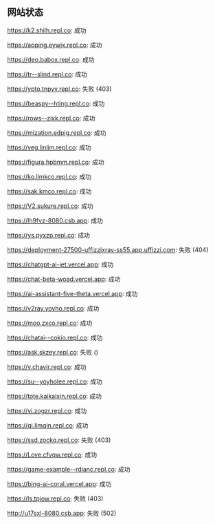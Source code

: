 ## 网站状态
https://k2.shilh.repl.co: 成功

https://apping.eywjx.repl.co: 成功

https://deo.babox.repl.co: 成功

https://tr--slind.repl.co: 成功

https://ypto.tnpyv.repl.co: 失败 (403)

https://beaspy--hting.repl.co: 成功

https://rows--zixk.repl.co: 成功

https://mization.edpjg.repl.co: 成功

https://veg.linlim.repl.co: 成功

https://figura.hpbmm.repl.co: 成功

https://ko.limkco.repl.co: 成功

https://sak.kmco.repl.co: 成功

https://V2.sukure.repl.co: 成功

https://lh9fvz-8080.csb.app: 成功

https://ys.pyxzp.repl.co: 成功

https://deployment-27500-uffizzixray-ss55.app.uffizzi.com: 失败 (404)

https://chatgpt-ai-jet.vercel.app: 成功

https://chat-beta-woad.vercel.app: 成功

https://ai-assistant-five-theta.vercel.app: 成功

https://v2ray.yoyho.repl.co: 成功

https://moo.zxco.repl.co: 成功

https://chatai--cokio.repl.co: 成功

https://ask.skzey.repl.co: 失败 ()

https://v.chavir.repl.co: 成功

https://su--yoyholee.repl.co: 成功

https://tote.kaikaixin.repl.co: 成功

https://vi.zogzr.repl.co: 成功

https://qi.limqin.repl.co: 成功

https://ssd.zockq.repl.co: 失败 (403)

https://Love.cfvqw.repl.co: 成功

https://game-example--rdianc.repl.co: 成功

https://bing-ai-coral.vercel.app: 成功

https://ls.tpjow.repl.co: 失败 (403)

http://u17sxl-8080.csb.app: 失败 (502)

